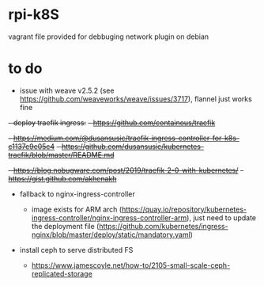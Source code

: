 # rpi-k8S

vagrant file provided for debbuging network plugin on debian

# to do  
- issue with weave v2.5.2 (see https://github.com/weaveworks/weave/issues/3717),
  flannel just works fine
  
<s>- deploy traefik ingress:</s>
<s>  - https://github.com/containous/traefik</s>

<s>  - https://medium.com/@dusansusic/traefik-ingress-controller-for-k8s-c1137c9c05c4</s>
<s>  - https://github.com/dusansusic/kubernetes-traefik/blob/master/README.md</s>
  
<s>  - https://blog.nobugware.com/post/2019/traefik-2-0-with-kubernetes/</s>
<s>  - https://gist.github.com/akhenakh</s>

- fallback to nginx-ingress-controller
  - image exists for ARM arch (https://quay.io/repository/kubernetes-ingress-controller/nginx-ingress-controller-arm), 
    just need to update the deployment file (https://github.com/kubernetes/ingress-nginx/blob/master/deploy/static/mandatory.yaml)

- install ceph to serve distributed FS
  - https://www.jamescoyle.net/how-to/2105-small-scale-ceph-replicated-storage
  
